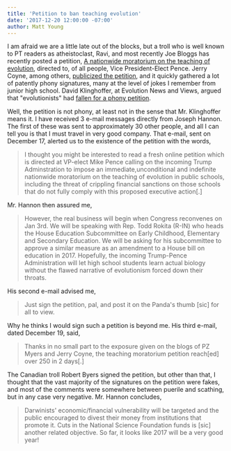 ```yaml
---
title: 'Petition to ban teaching evolution'
date: '2017-12-20 12:00:00 -07:00'
author: Matt Young
---
```


I am afraid we are a little late out of the blocks, but a troll who is well known to PT readers as atheistoclast, Ravi, and most recently Joe Bloggs has recently posted a petition, [A nationwide moratorium on the teaching of evolution](http://www.ipetitions.com/petition/moratorium-teaching-evolution), directed to, of all people, Vice President-Elect Pence. Jerry Coyne, among others, [publicized the petition](https://whyevolutionistrue.wordpress.com/2016/12/17/and-so-it-begins-a-petition-to-mike-pence-to-ban-the-teaching-of-evolution/), and it quickly gathered a lot of patently phony signatures, many at the level of jokes I remember from junior high school. David Klinghoffer, at Evolution News and Views, argued that "evolutionists" had [fallen for a phony petition](http://www.evolutionnews.org/2016/12/fake_news_evolu103375.html). 

Well, the petition is not phony, at least not in the sense that Mr. Klinghoffer means it. I have received 3 e-mail messages directly from Joseph Hannon. The first of these was sent to approximately 30 other people, and all I can tell you is that I must travel in very good company. That e-mail, sent on December 17, alerted us to the existence of the petition with the words,

> I thought you might be interested to read a fresh online petition which is directed at VP-elect Mike Pence calling on the incoming Trump Adminstration to impose an immediate,unconditional and indefinite nationwide moratorium on the teaching of evolution in public schools, including the threat of crippling financial sanctions on those schools that do not fully comply with this proposed executive action[.]

Mr. Hannon then assured me,

>However, the real business will begin when Congress reconvenes on Jan 3rd. We will be speaking with Rep. Todd Rokita (R-IN) who heads the House Education Subcommittee on Early Childhood, Elementary and Secondary Education. We will be asking for his subcommittee to approve a similar measure as an amendment to a House bill on education in 2017. Hopefully, the incoming Trump-Pence Administration will let high school students learn actual biology without the flawed narrative of evolutionism forced down their throats.

His second e-mail advised me,

<!---more---> 

>Just sign the petition, pal, and post it on the Panda's thumb [sic] for all to view. 

Why he thinks I would sign such a petition is beyond me. His third e-mail, dated December 19, said,

>Thanks in no small part to the exposure given on the blogs of PZ Myers and Jerry Coyne, the teaching moratorium petition reach[ed] over 250 in 2 days[.]

The Canadian troll Robert Byers signed the petition, but other than that, I thought that the vast majority of the signatures on the petition were fakes, and most of the comments were somewhere between puerile and scathing, but in any case very negative. Mr. Hannon concludes,

>Darwinists' economic/financial vulnerability will be targeted and the public encouraged to divest their money from institutions that promote it. Cuts in the National Science Foundation funds is [sic] another related objective. So far, it looks like 2017 will be a very good year!
